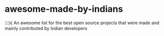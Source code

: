 # awesome-made-by-indians
🇮🇳 An awesome list for the best open source projects that were made and mainly contributed by Indian developers
